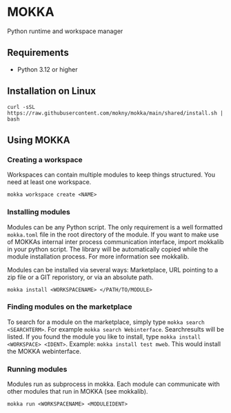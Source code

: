 # MOKKA
Python runtime and workspace manager

## Requirements
- Python 3.12 or higher

## Installation on Linux
```
curl -sSL https://raw.githubusercontent.com/mokny/mokka/main/shared/install.sh | bash
```

## Using MOKKA

### Creating a workspace
Workspaces can contain multiple modules to keep things structured. You need at least one workspace.
```
mokka workspace create <NAME>
```

### Installing modules
Modules can be any Python script. The only requirement is a well formatted `mokka.toml` file in the root directory of the module. If you want to make use of MOKKAs internal inter process communication interface, import mokkalib in your python script. The library will be automatically copied while the module installation process. For more information see mokkalib.

Modules can be installed via several ways: Marketplace, URL pointing to a zip file or a GIT reporistory, or via an absolute path.
```
mokka install <WORKSPACENAME> </PATH/TO/MODULE>
```

### Finding modules on the marketplace
To search for a module on the marketplace, simply type ```mokka search <SEARCHTERM>```. For example ```mokka search Webinterface```. Searchresults will be listed. If you found the module you like to install, type ```mokka install <WORKSPACE> <IDENT>```. Example: ```mokka install test mweb```. This would install the MOKKA webinterface.

### Running modules
Modules run as subprocess in mokka. Each module can communicate with other modules that run in MOKKA (see mokkalib).
```
mokka run <WORKSPACENAME> <MODULEIDENT>
```


